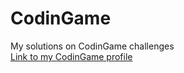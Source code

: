# CodinGame
My solutions on CodinGame challenges
<br /><a href="https://www.codingame.com/profile/ac6ef090b4854b6c25d226f2ec594dce6701481">Link to my CodinGame profile</a>
